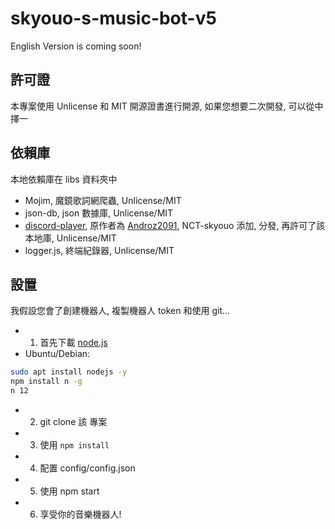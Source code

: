 # skyouo-s-music-bot-v5
English Version is coming soon!
## 許可證
本專案使用 Unlicense 和 MIT 開源證書進行開源, 如果您想要二次開發, 可以從中擇一
## 依賴庫
本地依賴庫在 libs 資料夾中
- Mojim, 魔鏡歌詞網爬蟲, Unlicense/MIT
- json-db, json 數據庫, Unlicense/MIT
- [discord-player](https://github.com/Androz2091/discord-player), 原作者為 [Androz2091](https://github.com/Androz2091), NCT-skyouo 添加, 分發, 再許可了該本地庫, Unlicense/MIT
- logger.js, 終端紀錄器, Unlicense/MIT
## 設置
我假設您會了創建機器人, 複製機器人 token 和使用 git...
- 1. 首先下載 [node.js](https://www.nodejs.org/)
- Ubuntu/Debian: 
```bash
sudo apt install nodejs -y
npm install n -g
n 12
```
- 2. git clone 該 專案
- 3. 使用 ``npm install``
- 4. 配置 config/config.json
- 5. 使用 npm start
- 6. 享受你的音樂機器人!
